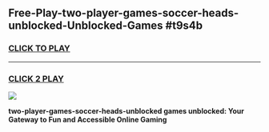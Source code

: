 
## Free-Play-two-player-games-soccer-heads-unblocked-Unblocked-Games #t9s4b
<h3>
<a href="https://news.freeplayer.one?title=two-player-games-soccer-heads-unblocked&ref=8M">CLICK TO PLAY</a></h3>
<hr>

<h3>
<a href="https://news.freeplayer.one?title=two-player-games-soccer-heads-unblocked&ref=8M">CLICK 2 PLAY</a>
  
</h3>

<a href="https://news.freeplayer.one?title=two-player-games-soccer-heads-unblocked&ref=8M"><img src="https://clearcache.store/games.png"></a>


**two-player-games-soccer-heads-unblocked games unblocked: Your Gateway to Fun and Accessible Online Gaming**
